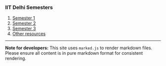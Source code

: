 ### IIT Delhi Semesters

1. [Semester 1](./sem1)
2. [Semester 2](./sem2)
3. [Semester 3](./sem3) 
4. [Other resources](./other)

---
**Note for developers:** This site uses `marked.js` to render markdown files. Please ensure all content is in pure markdown format for consistent rendering.
